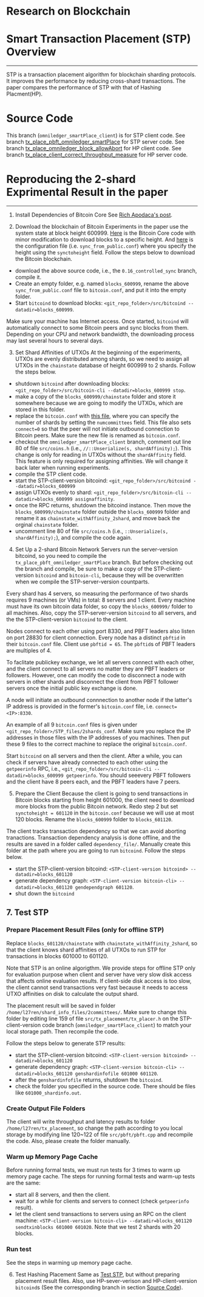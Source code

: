 Research on Blockchain
=====================================

# Smart Transaction Placement (STP) Overview
----------------
STP is a transaction placement algorithm for blockchain sharding protocols. It improves the performance by reducing cross-shard transactions. 
The paper compares the performance of STP with that of Hashing Placment(HP).

# Source Code
This branch (`omniledger_smartPlace_client`) is for STP client code.
See branch [tx_place_pbft_omniledger_smartPlace](https://github.com/ArtoriaRen/bitcoin/tree/tx_place_pbft_omniledger_smartPlace) for STP server code.
See branch [tx_place_omniledger_block_allowAbort](https://github.com/ArtoriaRen/bitcoin/tree/tx_place_omniledger_block_allowAbort) for HP client code.
See branch [tx_place_client_correct_throughput_measure](https://github.com/ArtoriaRen/bitcoin/tree/tx_place_client_correct_throughput_measure) for HP server code.


# Reproducing the 2-shard Exprimental Result in the paper
-------
1. Install Dependencies of Bitcoin Core 
See [Rich Apodaca's post](https://bitzuma.com/posts/compile-bitcoin-core-from-source-on-ubuntu/).

2. Download the blockchain of Bitcoin
Experiments in the paper use the system state at block height 600999. [Here](https://github.com/ArtoriaRen/bitcoin/tree/0.16_controlled_sync) is the Bitcoin Core code with minor modification to download blocks to a specific height. 
And [here]() is the configuration file (i.e. `sync_from_public.conf`) where you specify the height using the `synctoheight` field. Follow the steps below to download the Bitcoin blockchain.
- download the above source code, i.e., the `0.16_controlled_sync` branch, compile it.
- Create an empty folder, e.g. named `blocks_600999`, rename the above `sync_from_public.conf` file to `bitcoin.conf`, and put it into the empty folder.
- Start `bitcoind` to download blocks:  `<git_repo_folder>/src/bitcoind --datadir=blocks_600999`. 

Make sure your machine has Internet access. Once started, `bitcoind` will automatically connect to some Bitcoin peers and sync blocks from them. Depending on your CPU and network bandwidth, the downloading process may last several hours to several days.

3. Set Shard Affinities of UTXOs
At the beginning of the experiments, UTXOs are evenly distributed among shards, so we need to assign all UTXOs in the `chainstate` database of height 600999 to 2 shards. Follow the steps below.
- shutdown `bitcoind` after downloading blocks: `<git_repo_folder>/src/bitcoin-cli --datadir=blocks_600999 stop`.
- make a copy of the `blocks_600999/chainstate` folder and store it somewhere because we are going to modify the UTXOs, which are stored in this folder.
- replace the `bitcoin.conf` with [this file](), where you can specify the number of shards by setting the `numcommittees` field. This file also sets `connect=0` so that the peer will not initiate outbound connection to Bitcoin peers. Make sure the new file is renamed as `bitcoin.conf`.
- checkout the `omniledger_smartPlace_client` branch, comment out line 80 of file `src/coins.h` (i.e., `//::Unserialize(s, shardAffinity);`). This change is only for reading in UTXOs without the `shardAffinity` field. This feature is only required for assigning affinities. We will change it back later when running experiments.
- compile the STP client code.
- start the STP-client-version bitcoind: `<git_repo_folder>/src/bitcoind --datadir=blocks_600999`
- assign UTXOs evenly to shard: `<git_repo_folder>/src/bitcoin-cli --datadir=blocks_600999 assignaffinity`.
- once the RPC returns, shutdown the bitcoind instance. Then move the `blocks_600999/chainstate` folder outside the `blocks_600999` folder and rename it as `chainstate_withAffinity_2shard`, and move back the orginal `chainstate` folder.
- uncomment line 80 of file `src/coins.h` (i.e., `::Unserialize(s, shardAffinity);`), and compile the code again.

4. Set Up a 2-shard Bitcoin Network
Servers run the server-version bitcoind, so you need to compile the `tx_place_pbft_omniledger_smartPlace` branch. But before checking out the branch and compile, be sure to make a copy of the STP-client-version `bitcoind` and `bitcoin-cli`, because they will be overwritten when we compile the STP-server-version countparts.  

Every shard has 4 servers, so measuring the performance of two shards requires 9 machines (or VMs) in total: 8 servers and 1 client. Every machine must have its own bitcoin data folder, so copy the `blocks_600999/` folder to all machines. Also, copy the STP-server-version `bitcoind` to all servers, and the the STP-client-version `bitcoind` to the client.

Nodes connect to each other using port 8330, and PBFT leaders also listen on port 28830 for client connection. Every node has a distinct `pbftid` in their `bitcoin.conf` file. Client use `pbftid = 65`. The `pbftid`s of PBFT leaders are multiples of 4.

To faclitate publickey exchange, we let all servers connect with each other, and the client connect to all servers no matter they are PBFT leaders or followers. However, one can modify the code to disconnect a node with servers in other shards and disconnect the client from PBFT follower servers once the initial public key exchange is done. 

A node will initiate  an outbound connnection to another node if the latter's IP address is provided in the former's `bitcoin.conf` file, i.e. `connect=<IP>:8330`. 

An example of all 9 `bitcoin.conf` files is given under `<git_repo_folder>/STP_files/2shards_conf`. Make sure you replace the IP addresses in those files with the IP addresses of you machines. Then put these 9 files to the correct machine to replace the original `bitcoin.conf`. 

Start `bitcoind` on all servers and then the client. After a while, you can check if servers have already connected to each other using the `getpeerinfo` RPC, i.e., `<git_repo_folder>/src/bitcoin-cli --datadir=blocks_600999 getpeerinfo`. You should seeevery PBFT followers and the client have 8 peers each, and the PBFT leaders have 7 peers. 


5. Prepare the Client
Because the client is going to send transactions in Bitcoin blocks starting from height 601000, the client need to download more blocks from the public Bitcoin network. Redo step 2 but set `synctoheight = 601120` in the `bitcoin.conf` because we will use at most 120 blocks. Rename the `blocks_600999` folder to `blocks_601120`.

The client tracks transaction dependency so that we can avoid aborting tranactions. Transaction dependency analysis is done offline, and the results are saved in a folder called `dependency_file/`. Manually create this folder at the path where you are going to run `bitcoind`. Follow the steps below.
- start the STP-client-version bitcoind: `<STP-client-version bitcoind> --datadir=blocks_601120`
- generate dependency graph: `<STP-client-version bitcoin-cli> --datadir=blocks_601120 gendependgraph 601120`.
- shut down the `bitcoind`


## 7. Test STP
### Prepare Placement Result Files (only for offline STP)
Replace `blocks_601120/chainstate` with `chainstate_withAffinity_2shard`, so that the client knows shard affinities of all UTXOs to run STP for transactions in blocks 601000 to 601120.

Note that STP is an online algorigthm. We provide steps for offline STP only for evaluation purpose when client and server have very slow disk access that affects online evaluation results. If client-side disk access is too slow, the client cannot send transactions very fast because it needs to access UTXO affinities on disk to calculate the output shard.  

The placement result will be saved in folder `/home/l27ren/shard_info_files/2committees/`. Make sure to change this folder by editing line 159 of file `src/tx_placement/tx_placer.h` on the STP-client-version code branch (`omniledger_smartPlace_client`)
to match your local storage path. Then recompile the code.

Follow the steps below to generate STP results:
- start the STP-client-version bitcoind: `<STP-client-version bitcoind> --datadir=blocks_601120`
- generate dependency graph: `<STP-client-version bitcoin-cli> --datadir=blocks_601120 genshardinfofile 601000 601120`.
- after the `genshardinfofile` returns, shutdown the `bitcoind`.
- check the folder you specified in the source code. There should be files like `601000_shardinfo.out`.

### Create Output File Folders
The client will write throughput and latency results to folder `/home/l27ren/tx_placement`, so change the path according to you local storage by modifying line 120~122 of file `src/pbft/pbft.cpp` and recompile the code. Also, please create the folder manually.

### Warm up Memory Page Cache
Before running formal tests, we must run tests for 3 times to warm up memory page cache. The steps for running formal tests and warm-up tests are the same: 
- start all 8 servers, and then the client. 
- wait for a while for clients and servers to connect (check `getpeerinfo` result). 
- let the client send transactions to servers using an RPC on the client machine: `<STP-client-version bitcoin-cli> --datadir=blocks_601120 sendtxinblocks 601000 601020`. Note that we test 2 shards with 20 blocks.

### Run test
See the steps in warming up memory page cache.

6. Test Hashing Placement
Same as [Test STP](#7-test-stp), but without preparing placement result files. Also, use HP-sever-verison and HP-client-version `bitcoind`s (See the corresponding branch in section [Source Code](#source-code)).

